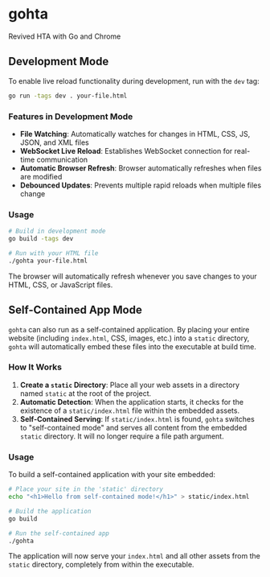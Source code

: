 # gohta
Revived HTA with Go and Chrome

## Development Mode

To enable live reload functionality during development, run with the `dev` tag:

```bash
go run -tags dev . your-file.html
```

### Features in Development Mode

- **File Watching**: Automatically watches for changes in HTML, CSS, JS, JSON, and XML files
- **WebSocket Live Reload**: Establishes WebSocket connection for real-time communication
- **Automatic Browser Refresh**: Browser automatically refreshes when files are modified
- **Debounced Updates**: Prevents multiple rapid reloads when multiple files change

### Usage

```bash
# Build in development mode
go build -tags dev

# Run with your HTML file
./gohta your-file.html
```

The browser will automatically refresh whenever you save changes to your HTML, CSS, or JavaScript files.

## Self-Contained App Mode

`gohta` can also run as a self-contained application. By placing your entire website (including `index.html`, CSS, images, etc.) into a `static` directory, `gohta` will automatically embed these files into the executable at build time.

### How It Works

1.  **Create a `static` Directory**: Place all your web assets in a directory named `static` at the root of the project.
2.  **Automatic Detection**: When the application starts, it checks for the existence of a `static/index.html` file within the embedded assets.
3.  **Self-Contained Serving**: If `static/index.html` is found, `gohta` switches to "self-contained mode" and serves all content from the embedded `static` directory. It will no longer require a file path argument.

### Usage

To build a self-contained application with your site embedded:

```bash
# Place your site in the 'static' directory
echo "<h1>Hello from self-contained mode!</h1>" > static/index.html

# Build the application
go build

# Run the self-contained app
./gohta
```

The application will now serve your `index.html` and all other assets from the `static` directory, completely from within the executable.